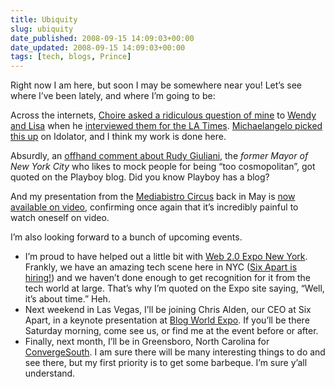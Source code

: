 ```yaml
---
title: Ubiquity
slug: ubiquity
date_published: 2008-09-15 14:09:03+00:00
date_updated: 2008-09-15 14:09:03+00:00
tags: [tech, blogs, Prince]
---
```

Right now I am here, but soon I may be somewhere near you! Let’s see where I’ve been lately, and where I’m going to be:

Across the internets, [Choire asked a ridiculous question of mine](https://web.archive.org/web/20090105172511/http://www.choiresicha.com/interviews/oh_man_i_just_realized.html) to [Wendy and Lisa](http://www.wendyandlisa.com/) when he [interviewed them for the LA Times](http://www.latimes.com/entertainment/news/music/la-ca-conversation3-2008aug03,0,852211.story). [Michaelangelo picked this up](http://idolator.com/399934/did-wendy--lisa-kickstart-pop+cultural-lesbian-chic) on Idolator, and I think my work is done here.

Absurdly, an [offhand comment about Rudy Giuliani](https://web.archive.org/web/20090218222727/http://www.playboy.com/blog/2008/09/st-paul-the-belly-of-the-barracuda.html), the *former Mayor of New York City* who likes to mock people for being “too cosmopolitan”, got quoted on the Playboy blog. Did you know Playboy has a blog?

And my presentation from the [Mediabistro Circus](https://web.archive.org/web/20090123194043/http://www.mediabistro.com/circus/) back in May is [now available on video](https://web.archive.org/web/20120610113359/http://www.mediabistro.com/blogging-53-ondemandvideo.html), confirming once again that it’s incredibly painful to watch oneself on video.

I’m also looking forward to a bunch of upcoming events.

- I’m proud to have helped out a little bit with [Web 2.0 Expo New York](http://en.oreilly.com/webexny2008/public/content/home). Frankly, we have an amazing tech scene here in NYC ([Six Apart is hiring!](http://www.sixapart.com/jobs)) and we haven’t done enough to get recognition for it from the tech world at large. That’s why I’m quoted on the Expo site saying, “Well, it’s about  time.” Heh.
- Next weekend in Las Vegas, I’ll be joining Chris Alden, our CEO at Six Apart, in a keynote presentation at [Blog World Expo](https://web.archive.org/web/20080430133248/http://www.blogworldexpo.com/). If you’ll be there Saturday morning, come see us, or find me at the event before or after.
- Finally, next month, I’ll be in Greensboro, North Carolina for [ConvergeSouth](https://web.archive.org/web/20081217020728/http://2008.convergesouth.com/). I am sure there will be many interesting things to do and see there, but my first priority is to get some barbeque. I’m sure y’all understand.
